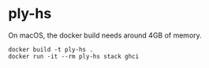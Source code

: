 # ply-hs

On macOS, the docker build needs around 4GB of memory.

```
docker build -t ply-hs .
docker run -it --rm ply-hs stack ghci
```
